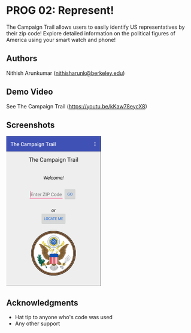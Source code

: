 # PROG 02: Represent!

The Campaign Trail allows users to easily identify US representatives by their zip code! Explore detailed information on the political figures of America using your smart watch and phone!

## Authors

Nithish Arunkumar ([nithisharunk@berkeley.edu](mailto:your_email@berkeley.edu))

## Demo Video

See The Campaign Trail (https://youtu.be/kKaw78eycX8)

## Screenshots

<img src="screenshots/main.png" height="400" alt="Screenshot"/>

## Acknowledgments

* Hat tip to anyone who's code was used
* Any other support
